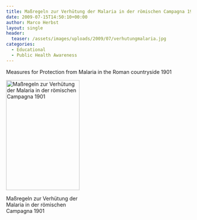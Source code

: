 ```yaml
---
title: Maßregeln zur Verhütung der Malaria in der römischen Campagna 1901
date: 2009-07-15T14:50:10+00:00
author: Marco Herbst
layout: single
header:
  teaser: /assets/images/uploads/2009/07/verhutungmalaria.jpg
categories:
  - Educational
  - Public Health Awareness
---
```

Measures for Protection from Malaria in the Roman countryside 1901

<div id="attachment_262" style="width: 210px" class="wp-caption alignnone">
  <a href="{{ base }}/assets/images/uploads/2009/07/verhutungmalaria.jpg"><img class="size-medium wp-image-262" title="Maßregeln zur Verhütung der Malaria in der römischen Campagna 1901" alt="Maßregeln zur Verhütung der Malaria in der römischen Campagna 1901" src="{{ base }}/assets/images/uploads/2009/07/verhutungmalaria.jpg" width="200" height="300" /></a>
  
  <p class="wp-caption-text">
    Maßregeln zur Verhütung der Malaria in der römischen Campagna 1901
  </p>
</div>